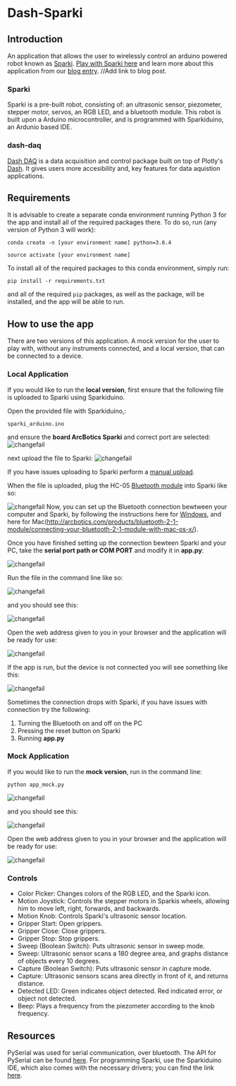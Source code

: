 # Dash-Sparki

## Introduction
An application that allows the user to wirelessly control an arduino powered robot known as [Sparki](http://arcbotics.com/products/sparki/). [Play with Sparki here](http://dash-daq-sparki.herokuapp.com/) and learn more about this application from our [blog entry](https://www.dashdaq.io/sparki). //Add link to blog post.


### Sparki
Sparki is a pre-built robot, consisting of: an ultrasonic sensor, piezometer, stepper motor, servos, an RGB LED, and a bluetooth module. This robot is built upon a Arduino microcontroller, and is programmed with Sparkiduino, an Ardunio based IDE.


### dash-daq
[Dash DAQ](http://dash-daq.netlify.com/#about) is a data acquisition and control package built on top of Plotly's [Dash](https://plot.ly/products/dash/). It gives users more accesibility and, key features for data aquistion applications.


## Requirements
It is advisable	to create a separate conda environment running Python 3 for the app and install all of the required packages there. To do so, run (any version of Python 3 will work):

```
conda create -n	[your environment name] python=3.6.4
```
```
source activate [your environment name]
```

To install all of the required packages to this conda environment, simply run:

```
pip install -r requirements.txt

```

and all of the required `pip` packages, as well as the package, will be installed, and the app will be able to run.
 
## How to use the app
There are two versions of this application. A mock version for the user to play with, without any instruments connected, and a local version, that can be connected to a device.

### Local Application
If you would like to run the __**local version**__, first ensure that the following file is uploaded to Sparki using Sparkiduino.

Open the provided file with Sparkiduino,:

```
sparki_arduino.ino
```
and ensure the __**board ArcBotics Sparki**__ and correct port are selected:
![changefail](screenshots/port_board.jpg)

next upload the file to Sparki:
![changefail](screenshots/upload.png)

If you have issues uploading to Sparki perform a [manual upload](http://arcbotics.com/lessons/manual-upload/).


When the file is uploaded, plug the HC-05 [Bluetooth module](http://arcbotics.com/products/sparki/parts/bluetooth-module/) into Sparki like so:

![changefail](screenshots/bluetooth.jpg)
Now, you can set up the Bluetooth connection bewtween your computer and Sparki, by following the instructions here for [Windows](http://arcbotics.com/products/bluetooth-2-1-module/connecting-your-bluetooth-2-1-module-with-windows-7/), and here for Mac(http://arcbotics.com/products/bluetooth-2-1-module/connecting-your-bluetooth-2-1-module-with-mac-os-x/).

Once you have finished setting up the connection bewteen Sparki and your PC, take the __**serial port path or COM PORT**__ 
and modify it in __**app.py**__:

![changefail](screenshots/port.JPG)


Run the file in the command line like so:

![changefail](screenshots/pythonapp.jpg)

and you should see this:

![changefail](screenshots/runapp.JPG)

Open the web address given to you in your browser and the application will be ready for use:

![changefail](screenshots/openport.JPG)

If the app is run, but the device is not connected you will see something like this:

![changefail](screenshots/no_connection.JPG)

Sometimes the connection drops with Sparki, if you have issues with connection try the following:
1. Turning the Bluetooth on and off on the PC
2. Pressing the reset button on Sparki
3. Running __**app.py**__

### Mock Application
If you would like to run the __**mock version**__, run in the command line:

```
python app_mock.py 
```

![changefail](screenshots/pythonapp_mock.jpg)

and you should see this:

![changefail](screenshots/runmock.JPG)

Open the web address given to you in your browser and the application will be ready for use:

![changefail](screenshots/openport.JPG)

### Controls
* Color Picker: Changes colors of the RGB LED, and the Sparki icon.
* Motion Joystick: Controls the stepper motors in Sparkis wheels, allowing him to move left, right, forwards, and backwards.
* Motion Knob: Controls Sparki's ultrasonic sensor location.
* Gripper Start: Open grippers.
* Gripper Close: Close grippers.
* Gripper Stop: Stop grippers.
* Sweep (Boolean Switch): Puts ultrasonic sensor in sweep mode.
* Sweep: Ultrasonic sensor scans a 180 degree area, and graphs distance of objects every 10 degrees.
* Capture (Boolean Switch): Puts ultrasonic sensor in capture mode.
* Capture: Ultrasonic sensors scans area directly in front of it, and returns distance.
* Detected LED: Green indicates object detected. Red indicated error, or object not detected.
* Beep: Plays a frequency from the piezometer according to the knob frequency.

## Resources
PySerial was used for serial communication, over bluetooth. The API for PySerial can be found [here](http://pyserial.readthedocs.io/en/latest/pyserial_api.html). For programming Sparki, use the Sparkiduino IDE, which also comes with the necessary drivers; you can find the link [here](http://arcbotics.com/lessons/sparkiduino-windows-install-guide/).

